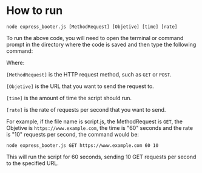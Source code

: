 # How to run

```node express_booter.js [MethodRequest] [Objetive] [time] [rate]```

To run the above code, you will need to open the terminal or command prompt in the directory where the code is saved and then type the following command:

Where:

`[MethodRequest]` is the HTTP request method, such as `GET` or `POST`.

`[Objetive]` is the URL that you want to send the request to.

`[time]` is the amount of time the script should run.

`[rate]` is the rate of requests per second that you want to send.

For example, if the file name is script.js, the MethodRequest is `GET`, the Objetive is `https://www.example.com`, the time is "60" seconds and the rate is "10" requests per second, the command would be:

```node express_booter.js GET https://www.example.com 60 10```

This will run the script for 60 seconds, sending 10 GET requests per second to the specified URL.

